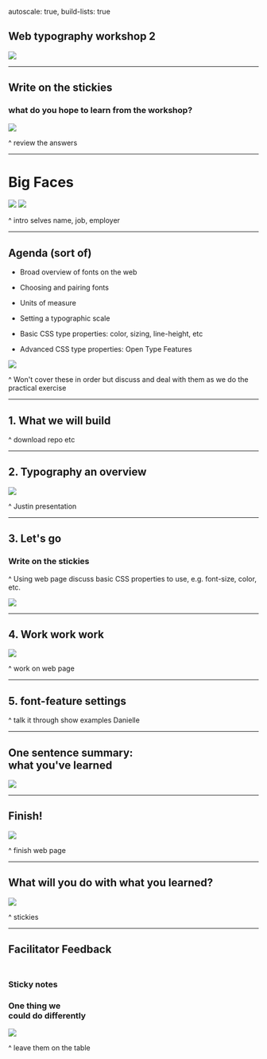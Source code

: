 autoscale: true,
build-lists: true

## Web typography workshop 2

![](../img/alphabet.jpg)

---

## Write on the stickies
### what do you hope to learn from the workshop?

![](../img/paper-roll.jpg)

^ review the answers

---

# Big Faces

![](../img/justin.jpg) ![](../img/danielle.jpeg)

^ intro selves
name, job, employer

---

## Agenda (sort of)

- Broad overview of fonts on the web

- Choosing and pairing fonts

- Units of measure

- Setting a typographic scale

- Basic CSS type properties: color, sizing, line-height, etc

- Advanced CSS type properties: Open Type Features

![](../img/alphabet.jpg)

^
Won't cover these in order but discuss and deal with them as we do the practical exercise

---

## 1. What we will build

^ download repo etc

---

## 2. Typography an overview

![](../img/alphabet.jpg)

^ Justin presentation

---

## 3. Let's go
### Write on the stickies

^ Using web page discuss basic CSS properties to use, e.g. font-size, color, etc.

![](../img/discussion.jpg)

---

## 4. Work work work

![](../img/coding.jpg)

^ work on web page

---

## 5. font-feature settings

^ talk it through
show examples
Danielle

---

## One sentence summary:<br> what you've learned

![](../img/discussion.jpg)

---

## Finish!

![](../img/coding.jpg)

^ finish web page

---

## What will you do with what you learned?

![](../img/the-thinker.jpg)

^ stickies

---

## Facilitator Feedback<br><br>
### Sticky notes<br>
### One thing we<br> could do differently

![](../img/stickynotes.jpg)

^ leave them on the table
